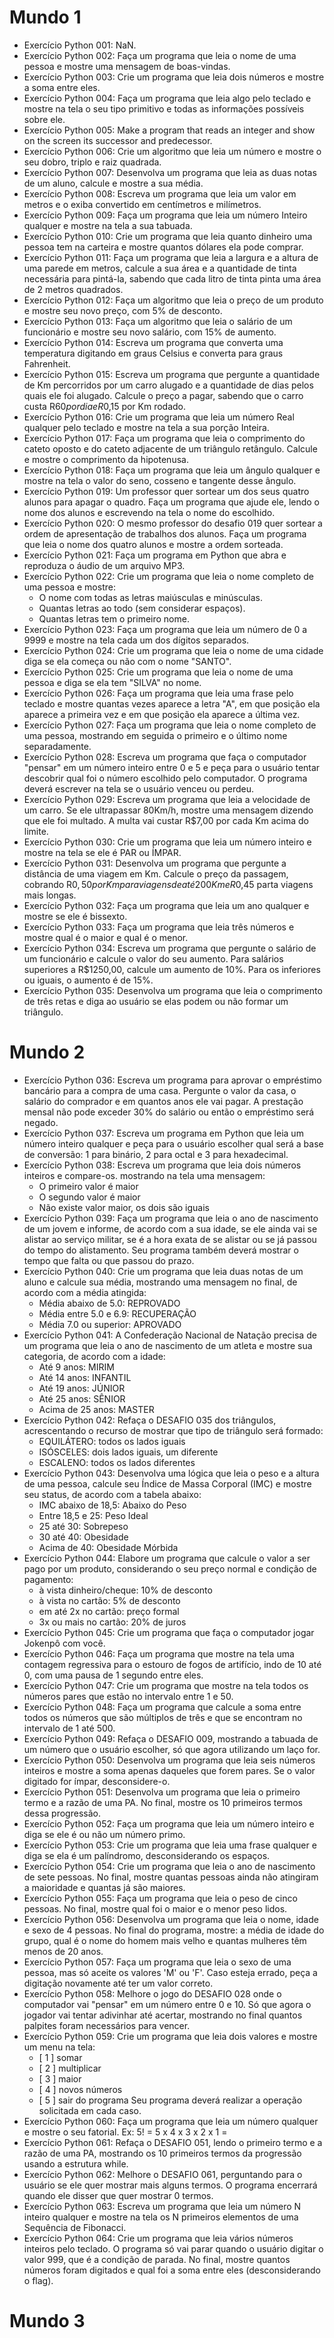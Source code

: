 # Mundo 1

* Exercício Python 001: NaN.
* Exercício Python 002: Faça um programa que leia o nome de uma pessoa e mostre uma mensagem de boas-vindas.
* Exercício Python 003: Crie um programa que leia dois números e mostre a soma entre eles.
* Exercício Python 004: Faça um programa que leia algo pelo teclado e mostre na tela o seu tipo primitivo e todas as informações possíveis sobre ele.
* Exercício Python 005: Make a program that reads an integer and show on the screen its successor and predecessor.
* Exercício Python 006: Crie um algoritmo que leia um número e mostre o seu dobro, triplo e raiz quadrada.
* Exercício Python 007: Desenvolva um programa que leia as duas notas de um aluno, calcule e mostre a sua média.
* Exercício Python 008: Escreva um programa que leia um valor em metros e o exiba convertido em centímetros e milímetros.
* Exercício Python 009: Faça um programa que leia um número Inteiro qualquer e mostre na tela a sua tabuada.
* Exercício Python 010: Crie um programa que leia quanto dinheiro uma pessoa tem na carteira e mostre quantos dólares ela pode comprar.
* Exercício Python 011: Faça um programa que leia a largura e a altura de uma parede em metros, calcule a sua área e a quantidade de tinta necessária para pintá-la, sabendo que cada litro de tinta pinta uma área de 2 metros quadrados.
* Exercício Python 012: Faça um algoritmo que leia o preço de um produto e mostre seu novo preço, com 5% de desconto.
* Exercício Python 013: Faça um algoritmo que leia o salário de um funcionário e mostre seu novo salário, com 15% de aumento.
* Exercício Python 014: Escreva um programa que converta uma temperatura digitando em graus Celsius e converta para graus Fahrenheit.
* Exercício Python 015: Escreva um programa que pergunte a quantidade de Km percorridos por um carro alugado e a quantidade de dias pelos quais ele foi alugado. Calcule o preço a pagar, sabendo que o carro custa R$60 por dia e R$0,15 por Km rodado.
* Exercício Python 016: Crie um programa que leia um número Real qualquer pelo teclado e mostre na tela a sua porção Inteira.
* Exercício Python 017: Faça um programa que leia o comprimento do cateto oposto e do cateto adjacente de um triângulo retângulo. Calcule e mostre o comprimento da hipotenusa.
* Exercício Python 018: Faça um programa que leia um ângulo qualquer e mostre na tela o valor do seno, cosseno e tangente desse ângulo.
* Exercício Python 019: Um professor quer sortear um dos seus quatro alunos para apagar o quadro. Faça um programa que ajude ele, lendo o nome dos alunos e escrevendo na tela o nome do escolhido.
* Exercício Python 020: O mesmo professor do desafio 019 quer sortear a ordem de apresentação de trabalhos dos alunos. Faça um programa que leia o nome dos quatro alunos e mostre a ordem sorteada.
* Exercício Python 021: Faça um programa em Python que abra e reproduza o áudio de um arquivo MP3.
* Exercício Python 022: Crie um programa que leia o nome completo de uma pessoa e mostre:
  - O nome com todas as letras maiúsculas e minúsculas.
  - Quantas letras ao todo (sem considerar espaços).
  - Quantas letras tem o primeiro nome.
* Exercício Python 023: Faça um programa que leia um número de 0 a 9999 e mostre na tela cada um dos dígitos separados.
* Exercício Python 024: Crie um programa que leia o nome de uma cidade diga se ela começa ou não com o nome "SANTO".
* Exercício Python 025: Crie um programa que leia o nome de uma pessoa e diga se ela tem "SILVA" no nome.
* Exercício Python 026: Faça um programa que leia uma frase pelo teclado e mostre quantas vezes aparece a letra "A", em que posição ela aparece a primeira vez e em que posição ela aparece a última vez.
* Exercício Python 027: Faça um programa que leia o nome completo de uma pessoa, mostrando em seguida o primeiro e o último nome separadamente.
* Exercício Python 028: Escreva um programa que faça o computador "pensar" em um número inteiro entre 0 e 5 e peça para o usuário tentar descobrir qual foi o número escolhido pelo computador. O programa deverá escrever na tela se o usuário venceu ou perdeu.
* Exercício Python 029: Escreva um programa que leia a velocidade de um carro. Se ele ultrapassar 80Km/h, mostre uma mensagem dizendo que ele foi multado. A multa vai custar R$7,00 por cada Km acima do limite.
* Exercício Python 030: Crie um programa que leia um número inteiro e mostre na tela se ele é PAR ou ÍMPAR.
* Exercício Python 031: Desenvolva um programa que pergunte a distância de uma viagem em Km. Calcule o preço da passagem, cobrando R$0,50 por Km para viagens de até 200Km e R$0,45 parta viagens mais longas.
* Exercício Python 032: Faça um programa que leia um ano qualquer e mostre se ele é bissexto.
* Exercício Python 033: Faça um programa que leia três números e mostre qual é o maior e qual é o menor.
* Exercício Python 034: Escreva um programa que pergunte o salário de um funcionário e calcule o valor do seu aumento. Para salários superiores a R$1250,00, calcule um aumento de 10%. Para os inferiores ou iguais, o aumento é de 15%.
* Exercício Python 035: Desenvolva um programa que leia o comprimento de três retas e diga ao usuário se elas podem ou não formar um triângulo.

# Mundo 2

* Exercício Python 036: Escreva um programa para aprovar o empréstimo bancário para a compra de uma casa. Pergunte o valor da casa, o salário do comprador e em quantos anos ele vai pagar. A prestação mensal não pode exceder 30% do salário ou então o empréstimo será negado.
* Exercício Python 037: Escreva um programa em Python que leia um número inteiro qualquer e peça para o usuário escolher qual será a base de conversão: 1 para binário, 2 para octal e 3 para hexadecimal.
* Exercício Python 038: Escreva um programa que leia dois números inteiros e compare-os. mostrando na tela uma mensagem:
  - O primeiro valor é maior
  - O segundo valor é maior
  - Não existe valor maior, os dois são iguais
* Exercício Python 039: Faça um programa que leia o ano de nascimento de um jovem e informe, de acordo com a sua idade, se ele ainda vai se alistar ao serviço militar, se é a hora exata de se alistar ou se já passou do tempo do alistamento. Seu programa também deverá mostrar o tempo que falta ou que passou do prazo.
* Exercício Python 040: Crie um programa que leia duas notas de um aluno e calcule sua média, mostrando uma mensagem no final, de acordo com a média atingida:
  - Média abaixo de 5.0: REPROVADO
  - Média entre 5.0 e 6.9: RECUPERAÇÃO
  - Média 7.0 ou superior: APROVADO
* Exercício Python 041: A Confederação Nacional de Natação precisa de um programa que leia o ano de nascimento de um atleta e mostre sua categoria, de acordo com a idade:
  - Até 9 anos: MIRIM
  - Até 14 anos: INFANTIL
  - Até 19 anos: JÚNIOR
  - Até 25 anos: SÊNIOR
  - Acima de 25 anos: MASTER
* Exercício Python 042: Refaça o DESAFIO 035 dos triângulos, acrescentando o recurso de mostrar que tipo de triângulo será formado:
  - EQUILÁTERO: todos os lados iguais
  - ISÓSCELES: dois lados iguais, um diferente
  - ESCALENO: todos os lados diferentes
* Exercício Python 043: Desenvolva uma lógica que leia o peso e a altura de uma pessoa, calcule seu Índice de Massa Corporal (IMC) e mostre seu status, de acordo com a tabela abaixo:
  - IMC abaixo de 18,5: Abaixo do Peso
  - Entre 18,5 e 25: Peso Ideal
  - 25 até 30: Sobrepeso
  - 30 até 40: Obesidade
  - Acima de 40: Obesidade Mórbida
* Exercício Python 044: Elabore um programa que calcule o valor a ser pago por um produto, considerando o seu preço normal e condição de pagamento:
  - à vista dinheiro/cheque: 10% de desconto
  - à vista no cartão: 5% de desconto
  - em até 2x no cartão: preço formal
  - 3x ou mais no cartão: 20% de juros
* Exercício Python 045: Crie um programa que faça o computador jogar Jokenpô com você.
* Exercício Python 046: Faça um programa que mostre na tela uma contagem regressiva para o estouro de fogos de artifício, indo de 10 até 0, com uma pausa de 1 segundo entre eles.
* Exercício Python 047: Crie um programa que mostre na tela todos os números pares que estão no intervalo entre 1 e 50.
* Exercício Python 048: Faça um programa que calcule a soma entre todos os números que são múltiplos de três e que se encontram no intervalo de 1 até 500.
* Exercício Python 049: Refaça o DESAFIO 009, mostrando a tabuada de um número que o usuário escolher, só que agora utilizando um laço for.
* Exercício Python 050: Desenvolva um programa que leia seis números inteiros e mostre a soma apenas daqueles que forem pares. Se o valor digitado for ímpar, desconsidere-o.
* Exercício Python 051: Desenvolva um programa que leia o primeiro termo e a razão de uma PA. No final, mostre os 10 primeiros termos dessa progressão.
* Exercício Python 052: Faça um programa que leia um número inteiro e diga se ele é ou não um número primo.
* Exercício Python 053: Crie um programa que leia uma frase qualquer e diga se ela é um palíndromo, desconsiderando os espaços.
* Exercício Python 054: Crie um programa que leia o ano de nascimento de sete pessoas. No final, mostre quantas pessoas ainda não atingiram a maioridade e quantas já são maiores.
* Exercício Python 055: Faça um programa que leia o peso de cinco pessoas. No final, mostre qual foi o maior e o menor peso lidos.
* Exercício Python 056: Desenvolva um programa que leia o nome, idade e sexo de 4 pessoas. No final do programa, mostre: a média de idade do grupo, qual é o nome do homem mais velho e quantas mulheres têm menos de 20 anos.
* Exercício Python 057: Faça um programa que leia o sexo de uma pessoa, mas só aceite os valores 'M' ou 'F'. Caso esteja errado, peça a digitação novamente até ter um valor correto.
* Exercício Python 058: Melhore o jogo do DESAFIO 028 onde o computador vai "pensar" em um número entre 0 e 10. Só que agora o jogador vai tentar adivinhar até acertar, mostrando no final quantos palpites foram necessários para vencer.
* Exercício Python 059: Crie um programa que leia dois valores e mostre um menu na tela:
  - [ 1 ] somar
  - [ 2 ] multiplicar
  - [ 3 ] maior
  - [ 4 ] novos números
  - [ 5 ] sair do programa
Seu programa deverá realizar a operação solicitada em cada caso.
* Exercício Python 060: Faça um programa que leia um número qualquer e mostre o seu fatorial.
Ex: 5! = 5 x 4 x 3 x 2 x 1 =
* Exercício Python 061: Refaça o DESAFIO 051, lendo o primeiro termo e a razão de uma PA, mostrando os 10 primeiros termos da progressão usando a estrutura while.
* Exercício Python 062: Melhore o DESAFIO 061, perguntando para o usuário se ele quer mostrar mais alguns termos. O programa encerrará quando ele disser que quer mostrar 0 termos.
* Exercício Python 063: Escreva um programa que leia um número N inteiro qualquer e mostre na tela os N primeiros elementos de uma Sequência de Fibonacci.
* Exercício Python 064: Crie um programa que leia vários números inteiros pelo teclado. O programa só vai parar quando o usuário digitar o valor 999, que é a condição de parada. No final, mostre quantos números foram digitados e qual foi a soma entre eles (desconsiderando o flag).
# Mundo 3
